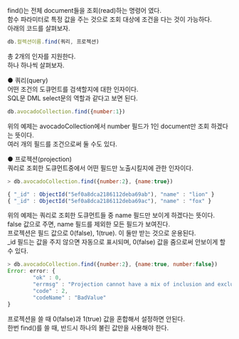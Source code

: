 find()는 전체 document들을 조회(read)하는 명령어 였다.<br />
함수 파라미터로 특정 값을 주는 것으로 조회 대상에 조건을 다는 것이 가능하다.<br />
아래의 코드를 살펴보자.<br />

```javascript
db.컬렉션이름.find(쿼리, 프로젝션)
```
총 2개의 인자를 지원한다.<br />
하나 하나씩 살펴보자.<br />

● 쿼리(query)<br />
어떤 조건의 도큐먼트를 검색할지에 대한 인자이다.<br />
SQL문 DML select문의 역할과 같다고 보면 된다.<br />

```javascript
db.avocadoCollection.find({number:1})
```
위의 예제는 avocadoCollection에서 number 필드가 1인 document만 조회 하겠다는 뜻이다.<br />
여러 개의 필드를 조건으로써 둘 수도 있다.<br />

● 프로젝션(projection)<br />
쿼리로 조회한 도큐먼트중에서 어떤 필드만 노출시킬지에 관한 인자이다.<br />

```javascript
> db.avocadoCollection.find({number:2}, {name:true})

{ "_id" : ObjectId("5ef0a8dca2186112deba69ab"), "name" : "lion" }
{ "_id" : ObjectId("5ef0a8dca2186112deba69ac"), "name" : "fox" }
```

위의 예제는 쿼리로 조회한 도큐먼트들 중 name 필드만 보이게 하겠다는 뜻이다.<br />
false 값으로 주면, name 필드를 제외한 모든 필드가 보여진다.<br />
프로젝션은 필드 값으로 0(false), 1(true). 이 둘만 받는 것으로 운용된다.<br />
_id 필드는 값을 주지 않으면 자동으로 표시되며, 0(false) 값을 줌으로써 안보이게 할 수 있다.<br />

```javascript
> db.avocadoCollection.find({number:2}, {name:true, number:false})
Error: error: {
        "ok" : 0,
        "errmsg" : "Projection cannot have a mix of inclusion and exclusion.",
        "code" : 2,
        "codeName" : "BadValue"
}
```
프로젝션을 쓸 때 0(false)과 1(true) 값을 혼합해서 설정하면 안된다.<br />
한번 find()를 쓸 때, 반드시 하나의 불린 값만을 사용해야 한다.<br />


